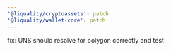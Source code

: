 ```yaml
---
'@liquality/cryptoassets': patch
'@liquality/wallet-core': patch
---
```


fix: UNS should resolve for polygon correctly and test
